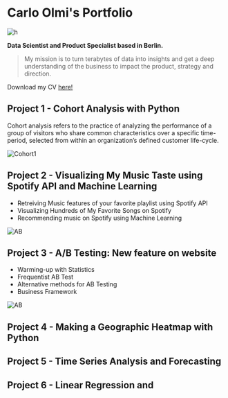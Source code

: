 # Carlo Olmi's Portfolio 

![h](https://github.com/carlomariaolmi/portfolio/blob/master/images/Me.png ) 

**Data Scientist and Product Specialist based in Berlin.**

> My mission is to turn terabytes of data into insights and get a deep understanding of the business to impact the product, strategy and direction.

Download my CV [here!](https://www.google.com)

## Project 1 - Cohort Analysis with Python

Cohort analysis refers to the practice of analyzing the performance of a group of visitors who share common characteristics over a specific time-period, selected from within an organization’s defined customer life-cycle.



![Cohort1](https://cdn-images-1.medium.com/max/1600/1*ikx5gxCWz2jpuDkim32M-A.png)

 



## Project 2 - Visualizing My Music Taste using Spotify API and Machine Learning

- Retreiving Music features of your favorite playlist using Spotify API
- Visualizing Hundreds of My Favorite Songs on Spotify
- Recommending music on Spotify using Machine Learning

![AB](https://github.com/carlomariaolmi/portfolio/blob/master/images/sp.png)

## Project 3 - **A/B Testing: New feature on website**

- Warming-up with Statistics
- Frequentist AB Test
- Alternative methods for AB Testing
- Business Framework

![AB](https://github.com/carlomariaolmi/portfolio/blob/master/images/ab%20test.png)



## Project 4 - Making a Geographic Heatmap with Python



 



## Project 5 - Time Series Analysis and Forecasting





## Project 6 - Linear Regression and 

